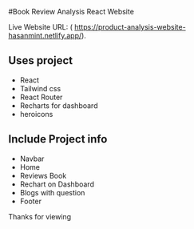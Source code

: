 #Book Review Analysis React Website

Live Website URL:  ( https://product-analysis-website-hasanmint.netlify.app/).

## Uses project
* React 
* Tailwind css
* React Router 
* Recharts for dashboard
* heroicons

## Include Project info
* Navbar
* Home 
* Reviews Book
* Rechart on Dashboard
* Blogs with question
* Footer

Thanks for viewing